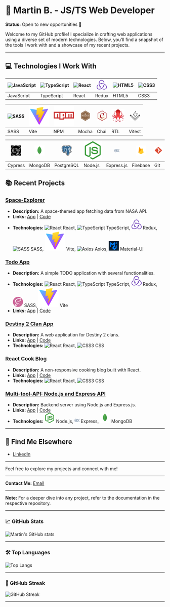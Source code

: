 # 🌟 Martin B. - JS/TS Web Developer
**Status:** Open to new opportunities 🚀

Welcome to my GitHub profile! I specialize in crafting web applications using a diverse set of modern technologies. Below, you'll find a snapshot of the tools I work with and a showcase of my recent projects.

---

## 💻 Technologies I Work With

| ![JavaScript](https://raw.githubusercontent.com/SpooRe91/icons-and-graphs/main/icons-and-graphics-main/icomoon/programming/PNG/javascript.png?raw=true) | ![TypeScript](https://raw.githubusercontent.com/SpooRe91/icons-and-graphs/main/icons-and-graphics-main/icomoon/programming/PNG/typescript.png?raw=true) | ![React](https://raw.githubusercontent.com/SpooRe91/icons-and-graphs/main/icons-and-graphics-main/icomoon/programming/PNG/react.png?raw=true) | ![Redux](https://github.com/SpooRe91/icons-and-graphics/blob/main/icons-and-graphics-main/icomoon/programming/SVG/redux%2Boriginal-1324760569678085188.png?raw=true) | ![HTML5](https://raw.githubusercontent.com/SpooRe91/icons-and-graphs/main/icons-and-graphics-main/icomoon/programming/PNG/html5.png?raw=true) | ![CSS3](https://raw.githubusercontent.com/SpooRe91/icons-and-graphs/main/icons-and-graphics-main/icomoon/programming/PNG/css3.png?raw=true) |
| --- | --- | --- | --- | --- | --- |
| JavaScript | TypeScript | React | Redux | HTML5 | CSS3 |

| ![SASS](https://raw.githubusercontent.com/SpooRe91/icons-and-graphs/main/icons-and-graphics-main/icomoon/programming/PNG/sass.png?raw=true) | ![Vite](https://github.com/SpooRe91/icons-and-graphics/blob/main/icons-and-graphics-main/icomoon/programming/SVG/vite-svgrepo-com.svg?raw=true) | ![NPM](https://github.com/SpooRe91/icons-and-graphics/blob/main/icons-and-graphics-main/icomoon/programming/SVG/npm.svg?raw=true) | ![Mocha](https://github.com/SpooRe91/icons-and-graphics/blob/main/icons-and-graphics-main/icomoon/programming/PNG/mocha_plain_logo_icon_146426.png?raw=true) | ![Chai](https://github.com/SpooRe91/icons-and-graphics/blob/main/icons-and-graphics-main/icomoon/programming/PNG/chaijs_logo_icon_168435.png?raw=true) | ![RTL](https://github.com/SpooRe91/icons-and-graphics/blob/48eca20ae686dd6e5c456eae462393092fd81dbf/icons-and-graphics-main/icomoon/programming/PNG/RTL.png?raw=true) | ![Vitest](https://github.com/SpooRe91/icons-and-graphics/blob/main/icons-and-graphics-main/icomoon/programming/PNG/vitest_logo_icon_249256.png?raw=true) |
| --- | --- | --- | --- | --- | --- | --- |
| SASS | Vite | NPM | Mocha | Chai | RTL | Vitest |

| ![Cypress](https://github.com/SpooRe91/icons-and-graphics/blob/main/icons-and-graphics-main/icomoon/programming/PNG/cypress_logo_icon_247239.png?raw=true) | ![MongoDB](https://github.com/SpooRe91/icons-and-graphics/blob/main/icons-and-graphics-main/icomoon/programming/PNG/mongoDB%20icon.png?raw=true) | ![PostgreSQL](https://github.com/SpooRe91/icons-and-graphics/blob/main/icons-and-graphics-main/icomoon/programming/PNG/postgre.png?raw=true) | ![Node.js](https://github.com/SpooRe91/icons-and-graphics/blob/main/icons-and-graphics-main/icomoon/programming/SVG/node-dot-js.svg?raw=true) | ![Express.js](https://github.com/SpooRe91/icons-and-graphics/blob/main/icons-and-graphics-main/icomoon/programming/PNG/icons8-express-js-16.png?raw=true) | ![Firebase](https://github.com/SpooRe91/icons-and-graphics/blob/main/icons-and-graphics-main/icomoon/programming/PNG/firebase%20icon.png?raw=true) | ![Git](https://github.com/SpooRe91/icons-and-graphics/blob/main/icons-and-graphics-main/icomoon/programming/PNG/git%20icon.png?raw=true) |
| --- | --- | --- | --- | --- | --- | --- |
| Cypress | MongoDB | PostgreSQL | Node.js | Express.js | Firebase | Git |

## 📚 Recent Projects

### [Space-Explorer](https://mb-space-explorer.vercel.app/)
* **Description:** A space-themed app fetching data from NASA API.
* **Links:** [App](https://mb-space-explorer.vercel.app/) | [Code](https://github.com/SpooRe91/space-explorer)
* **Technologies:** ![React](https://raw.githubusercontent.com/SpooRe91/icons-and-graphs/main/icons-and-graphics-main/icomoon/programming/PNG/react.png?raw=true) React, ![TypeScript](https://raw.githubusercontent.com/SpooRe91/icons-and-graphs/main/icons-and-graphics-main/icomoon/programming/PNG/typescript.png?raw=true) TypeScript, ![Redux](https://github.com/SpooRe91/icons-and-graphics/blob/main/icons-and-graphics-main/icomoon/programming/SVG/redux%2Boriginal-1324760569678085188.png?raw=true) Redux, ![SASS](https://raw.githubusercontent.com/SpooRe91/icons-and-graphs/main/icons-and-graphics-main/icomoon/programming/PNG/sass.png?raw=true) SASS, ![Vite](https://github.com/SpooRe91/icons-and-graphics/blob/main/icons-and-graphics-main/icomoon/programming/SVG/vite-svgrepo-com.svg?raw=true) Vite, ![Axios](https://raw.githubusercontent.com/SpooRe91/icons-and-graphs/main/icons-and-graphics-main/icomoon/programming/PNG/AXIOS%20LOGO.png?raw=true) Axios, ![Material-UI](https://github.com/SpooRe91/icons-and-graphics/blob/main/icons-and-graphics-main/icomoon/programming/PNG/MUI%20icon.PNG?raw=true) Material-UI

### [Todo App](https://todo-app-pi-ochre.vercel.app/)
* **Description:** A simple TODO application with several functionalities.
* **Technologies:** ![React](https://raw.githubusercontent.com/SpooRe91/icons-and-graphs/main/icons-and-graphics-main/icomoon/programming/PNG/react.png?raw=true) React, ![TypeScript](https://raw.githubusercontent.com/SpooRe91/icons-and-graphs/main/icons-and-graphics-main/icomoon/programming/PNG/typescript.png?raw=true) TypeScript, ![Redux](https://github.com/SpooRe91/icons-and-graphics/blob/main/icons-and-graphics-main/icomoon/programming/SVG/redux%2Boriginal-1324760569678085188.png?raw=true) Redux, ![SASS](https://github.com/SpooRe91/icons-and-graphics/blob/main/icons-and-graphics-main/icomoon/programming/PNG/sass.png?raw=true) SASS, ![Vite](https://github.com/SpooRe91/icons-and-graphics/blob/main/icons-and-graphics-main/icomoon/programming/SVG/vite-svgrepo-com.svg?raw=true) Vite
* **Links:** [App](https://mb-todo.vercel.app/) | [Code](https://github.com/SpooRe91/MB-TODO-vite)

### [Destiny 2 Clan App](https://destiny2-bgs.vercel.app/)
* **Description:** A web application for Destiny 2 clans.
* **Links:** [App](https://destiny2-bgs.vercel.app/) | [Code](https://github.com/SpooRe91/destiny2-react)
* **Technologies:** ![React](https://raw.githubusercontent.com/SpooRe91/icons-and-graphs/main/icons-and-graphics-main/icomoon/programming/PNG/react.png?raw=true) React, ![CSS3](https://raw.githubusercontent.com/SpooRe91/icons-and-graphs/main/icons-and-graphics-main/icomoon/programming/PNG/css3.png?raw=true) CSS

### [React Cook Blog](https://mb-cookblog.vercel.app/)
* **Description:** A non-responsive cooking blog built with React.
* **Links:** [App](https://mb-cookblog.vercel.app/) | [Code](https://github.com/SpooRe91/react-js-project-final)
* **Technologies:** ![React](https://raw.githubusercontent.com/SpooRe91/icons-and-graphs/main/icons-and-graphics-main/icomoon/programming/PNG/react.png?raw=true) React, ![CSS3](https://raw.githubusercontent.com/SpooRe91/icons-and-graphs/main/icons-and-graphics-main/icomoon/programming/PNG/css3.png?raw=true) CSS

### [Multi-tool-API: Node.js and Express API](https://mb-cook-server.vercel.app/)
* **Description:** Backend server using Node.js and Express.js.
* **Links:** [App](https://mb-cook-server.vercel.app/) | [Code](https://github.com/SpooRe91/multi-tool-API)
* **Technologies:** ![Node.js](https://github.com/SpooRe91/icons-and-graphics/blob/main/icons-and-graphics-main/icomoon/programming/PNG/node-dot-js.png?raw=true) Node.js, ![Express](https://github.com/SpooRe91/icons-and-graphics/blob/main/icons-and-graphics-main/icomoon/programming/PNG/icons8-express-js-16.png?raw=true) Express, ![MongoDB](https://github.com/SpooRe91/icons-and-graphics/blob/main/icons-and-graphics-main/icomoon/programming/PNG/mongoDB%20icon.png?raw=true) MongoDB

---

## 🔗 Find Me Elsewhere

- [LinkedIn](https://www.linkedin.com/in/mbogdanov9110/)

---

Feel free to explore my projects and connect with me!

---

**Contact Me:** [Email](mailto:m.bogdanov9110@gmail.com)

---

**Note:** For a deeper dive into any project, refer to the documentation in the respective repository.

---

### 📈 GitHub Stats

![Martin's GitHub stats](https://github-readme-stats.vercel.app/api?username=spoore91&show_icons=true&theme=radical)

---

### 🛠️ Top Languages

![Top Langs](https://github-readme-stats.vercel.app/api/top-langs/?username=spoore91&layout=compact&theme=radical)

---

### 🚀 GitHub Streak

![GitHub Streak](https://streak-stats.demolab.com?user=spoore91&theme=radical&date_format=M%20j%5B%2C%20Y%5D)

---
